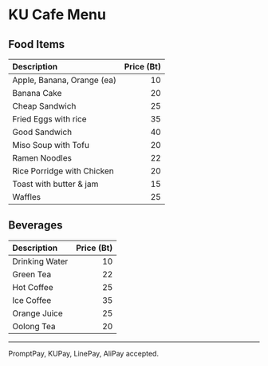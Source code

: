 # KU Cafe Menu

## Food Items

| Description                | Price (Bt) |
|:---------------------------|-----:|
| Apple, Banana, Orange (ea) |  10  |
| Banana Cake                |  20  |
| Cheap Sandwich             |  25  |
| Fried Eggs with rice       |  35  |
| Good Sandwich              |  40  |
| Miso Soup with Tofu        |  20  |
| Ramen Noodles              |  22  |
| Rice Porridge with Chicken |  20  |
| Toast with butter & jam    |  15  |
| Waffles                    |  25  |


## Beverages

| Description                | Price (Bt) |
|:---------------------------|-----:|
| Drinking Water             |  10  |
| Green Tea                  |  22  |
| Hot Coffee                 |  25  |
| Ice Coffee                 |  35  |
| Orange Juice               |  25  |
| Oolong Tea                 |  20  |


---

PromptPay, KUPay, LinePay, AliPay accepted.
